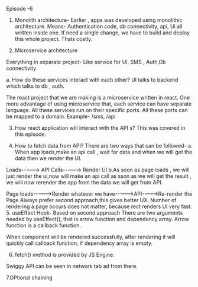 Episode -6

1. Monolith architecture-
Earlier , apps was developed using monolithic architecture.
Means- Authentication code, db connectivity, api, Ui all written inside one.
If need a single change, we have to build and deploy this whole project.
Thats costly.

2. Microservice architecture

Everything in separate project-
Like service for UI, SMS , Auth,Db connectivity

a. How do these services interact with each other?
UI talks to backend which talks to db , auth.

The react project that we are making is a microservice written in react. 
One more advantage of using microservice that, each service can have separate language.
All these services run on their specific ports.
All these ports can be mapped to a domain.
Example- /sms, /api

3. How react application will interact with the API s? This was covered in this episode.


4. How to fetch data from API?
There are two ways that can be followed-
a. When app loads,make an api call , wait for data and when we will get the data then we render the UI.

Loads-----> API Calls-----> Render UI
b.As soon as page loads , we will just render the ui,now will make an api call as sson as we will get the result , we will now rerender the app from the data we will get from API.


Page loads----->Render whatever we have----->API---->Re-render the Page
Always prefer second approach,this gives better UX. Number of rendering a page occurs does not matter, because rect renders UI very fast.
5. useEffect Hook- Based on second approach
There are two arguments needed by useEffect(), that is arrow function and dependency array. Arrow function is a callback function.

When component will be rendered successfully, after rendering it will quickly call callback function, if dependency array is empty.

6. fetch() method is provided by JS Engine.

Swiggy API can be seen in network tab ad from there.

7.OPtional chaining